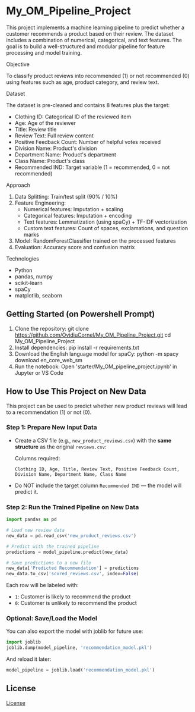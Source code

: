 # My_OM_Pipeline_Project

This project implements a machine learning pipeline to predict whether a customer recommends a product based on their review. 
The dataset includes a combination of numerical, categorical, and text features. 
The goal is to build a well-structured and modular pipeline for feature processing and model training.

Objective

To classify product reviews into recommended (1) or not recommended (0) using features such as age, product category, and review text.

Dataset

The dataset is pre-cleaned and contains 8 features plus the target:

- Clothing ID: Categorical ID of the reviewed item
- Age: Age of the reviewer
- Title: Review title
- Review Text: Full review content
- Positive Feedback Count: Number of helpful votes received
- Division Name: Product's division
- Department Name: Product's department
- Class Name: Product's class
- Recommended IND: Target variable (1 = recommended, 0 = not recommended)

Approach

1. Data Splitting: Train/test split (90% / 10%)
2. Feature Engineering:
   - Numerical features: Imputation + scaling
   - Categorical features: Imputation + encoding
   - Text features: Lemmatization (using spaCy) + TF-IDF vectorization
   - Custom text features: Count of spaces, exclamations, and question marks
3. Model: RandomForestClassifier trained on the processed features
4. Evaluation: Accuracy score and confusion matrix

Technologies

- Python
- pandas, numpy
- scikit-learn
- spaCy
- matplotlib, seaborn


## Getting Started (on Powershell Prompt)

1.	Clone the repository:
	git clone https://github.com/OvidiuCornel/My_OM_Pipeline_Project.git
  cd My_OM_Pipeline_Project
3.	Install dependencies:
  pip install -r requirements.txt
4.	Download the English language model for spaCy:
  python -m spacy download en_core_web_sm
5.	Run the notebook:
   Open 'starter/My_OM_pipeline_project.ipynb' in Jupyter or VS Code


## How to Use This Project on New Data

This project can be used to predict whether new product reviews will lead to a recommendation (1) or not (0).

### Step 1: Prepare New Input Data

- Create a CSV file (e.g., `new_product_reviews.csv`) with the **same structure** as the original `reviews.csv`:

  Columns required:
  ```
  Clothing ID, Age, Title, Review Text, Positive Feedback Count, Division Name, Department Name, Class Name
  ```

- Do NOT include the target column `Recommended IND` — the model will predict it.

### Step 2: Run the Trained Pipeline on New Data

```python
import pandas as pd

# Load new review data
new_data = pd.read_csv('new_product_reviews.csv')

# Predict with the trained pipeline
predictions = model_pipeline.predict(new_data)

# Save predictions to a new file
new_data['Predicted Recommendation'] = predictions
new_data.to_csv('scored_reviews.csv', index=False)
```

Each row will be labeled with:
- `1`: Customer is likely to recommend the product
- `0`: Customer is unlikely to recommend the product

### Optional: Save/Load the Model

You can also export the model with joblib for future use:
```python
import joblib
joblib.dump(model_pipeline, 'recommendation_model.pkl')
```

And reload it later:
```python
model_pipeline = joblib.load('recommendation_model.pkl')
```
## License

[License](LICENSE.txt)
